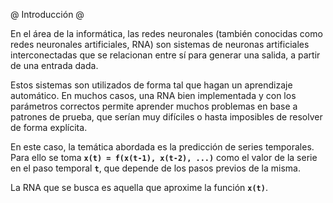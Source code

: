 @ Introducción @

En el área de la informática, las redes neuronales (también conocidas como redes neuronales
artificiales, RNA) son sistemas de neuronas artificiales interconectadas que se relacionan
entre sí para generar una salida, a partir de una entrada dada.

Estos sistemas son utilizados de forma tal que hagan un aprendizaje automático. En muchos casos,
una RNA bien implementada y con los parámetros correctos permite aprender muchos problemas en
base a patrones de prueba, que serían muy difíciles o hasta imposibles de resolver de forma
explícita.

En este caso, la temática abordada es la predicción de series temporales.
Para ello se toma **`x(t) = f(x(t-1), x(t-2), ...)`** como el valor de la serie en el paso
temporal **`t`**, que depende de los pasos previos de la misma.

La RNA que se busca es aquella que aproxime la función **`x(t)`**.

